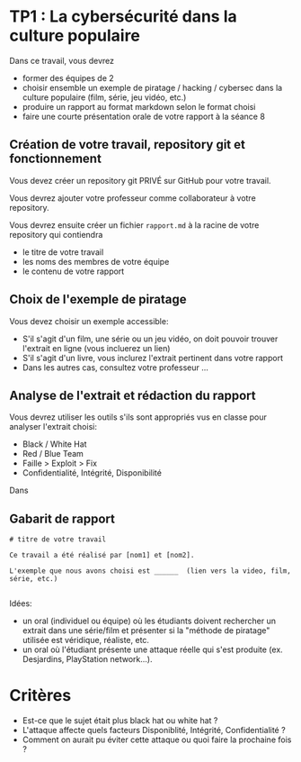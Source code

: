 # TP1 : La cybersécurité dans la culture populaire

Dans ce travail, vous devrez
- former des équipes de 2
- choisir ensemble un exemple de piratage / hacking / cybersec dans la culture populaire (film, série, jeu vidéo, etc.)
- produire un rapport au format markdown selon le format choisi
- faire une courte présentation orale de votre rapport à la séance 8

## Création de votre travail, repository git et fonctionnement

Vous devez créer un repository git PRIVÉ sur GitHub pour votre travail. 

Vous devrez ajouter votre professeur comme collaborateur à votre repository. 

Vous devrez ensuite créer un fichier `rapport.md` à la racine de votre repository qui contiendra
- le titre de votre travail
- les noms des membres de votre équipe
- le contenu de votre rapport

## Choix de l'exemple de piratage

Vous devez choisir un exemple accessible:
- S'il s'agit d'un film, une série ou un jeu vidéo, on doit pouvoir trouver l'extrait en ligne (vous incluerez un lien)
- S'il s'agit d'un livre, vous inclurez l'extrait pertinent dans votre rapport
- Dans les autres cas, consultez votre professeur ...

## Analyse de l'extrait et rédaction du rapport

Vous devrez utiliser les outils s'ils sont appropriés vus en classe pour analyser l'extrait choisi:
- Black / White Hat
- Red / Blue Team
- Faille > Exploit > Fix
- Confidentialité, Intégrité, Disponibilité



Dans


## Gabarit de rapport

```
# titre de votre travail

Ce travail a été réalisé par [nom1] et [nom2]. 

L'exemple que nous avons choisi est ______  (lien vers la video, film, série, etc.)


```


Idées:
- un oral (individuel ou équipe) où les étudiants doivent rechercher un extrait dans une série/film et présenter si la "méthode de piratage" utilisée est véridique, réaliste, etc.
- un oral où l'étudiant présente une attaque réelle qui s'est produite (ex. Desjardins, PlayStation network...).

# Critères
- Est-ce que le sujet était plus black hat ou white hat ?
- L'attaque affecte quels facteurs Disponiblité, Intégrité, Confidentialité ?
- Comment on aurait pu éviter cette attaque ou quoi faire la prochaine fois ?
